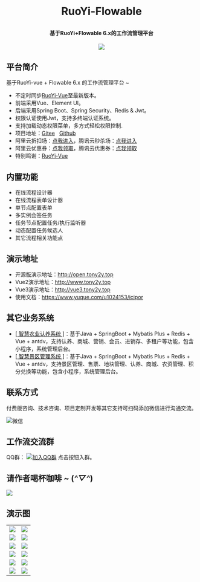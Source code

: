 
<h1 align="center" style="margin: 30px 0 30px; font-weight: bold;">RuoYi-Flowable</h1>
<h4 align="center">基于RuoYi+Flowable 6.x的工作流管理平台</h4>
<p align="center">
	<a href="https://gitee.com/tony2y/RuoYi-flowable/stargazers"><img src="https://gitee.com/tony2y/RuoYi-flowable/badge/star.svg?theme=dark?theme=dark"></a>
</p>

## 平台简介

基于RuoYi-vue  + Flowable 6.x 的工作流管理平台 ~

- 不定时同步[RuoYi-Vue](https://gitee.com/y_project/RuoYi-Vue)至最新版本。
- 前端采用Vue、Element UI。
- 后端采用Spring Boot、Spring Security、Redis & Jwt。
- 权限认证使用Jwt，支持多终端认证系统。
- 支持加载动态权限菜单，多方式轻松权限控制.
- 项目地址：[Gitee](https://gitee.com/tony2y/RuoYi-flowable.git)&nbsp;&nbsp;&nbsp;[Github](https://github.com/tony2y/RuoYi-flowable.git)
- 阿里云折扣场：[点我进入](https://www.aliyun.com/activity/daily/bestoffer?userCode=q2b8atsa)，腾讯云秒杀场：[点我进入](https://curl.qcloud.com/W5KFkBG4)&nbsp;&nbsp;
- 阿里云优惠券：[点我领取](https://www.aliyun.com/daily-act/ecs/activity_selection?userCode=q2b8atsa)，腾讯云优惠券：[点我领取](https://curl.qcloud.com/AacfyRxq)&nbsp;&nbsp;
- 特别鸣谢：[RuoYi-Vue](https://gitee.com/y_project/RuoYi-Vue)
## 内置功能

- 在线流程设计器
- 在线流程表单设计器
- 单节点配置表单
- 多实例会签任务
- 任务节点配置任务/执行监听器
- 动态配置任务候选人
- 其它流程相关功能点

## 演示地址

- 开源版演示地址：http://open.tony2y.top
- Vue2演示地址：http://www.tony2y.top
- Vue3演示地址：http://vue3.tony2y.top
- 使用文档：https://www.yuque.com/u1024153/icipor

## 其它业务系统

- [[ 智慧农业认养系统 ]](https://gitee.com/tony2y/smart-breed)：基于Java + SpringBoot + Mybatis Plus + Redis + Vue + antdv，支持认养、商城、营销、会员、进销存、多租户等功能，包含小程序，系统管理后台。
- [[ 智慧景区管理系统 ]](https://gitee.com/tony2y/scenic-spot)：基于Java + SpringBoot + Mybatis Plus + Redis + Vue + antdv，支持景区管理、售票、地块管理、认养、商城、农资管理、积分兑换等功能，包含小程序，系统管理后台。


## 联系方式

付费版咨询、技术咨询、项目定制开发等其它支持可扫码添加微信进行沟通交流。

![微信](https://foruda.gitee.com/images/1673021725627728693/f3d6216b_2042292.jpeg)
## 工作流交流群

QQ群： [![加入QQ群](https://img.shields.io/badge/782924350-blue.svg)](https://jq.qq.com/?_wv=1027&k=2zE87c2G) 点击按钮入群。

## 请作者喝杯咖啡 ~ (*^▽^*)

<img src="https://foruda.gitee.com/images/1672215449995765124/596b46c3_2042292.png">

## 演示图

<table>
    <tr>
        <td><img src="https://foruda.gitee.com/images/1672821697044447970/6bc09d47_2042292.png"/></td>
        <td><img src="https://foruda.gitee.com/images/1672821770531098361/972cf362_2042292.png"/></td>
    </tr> 
    <tr>
        <td><img src="https://foruda.gitee.com/images/1672213722156548767/41fdbc64_2042292.png"/></td>
        <td><img src="https://foruda.gitee.com/images/1672213813377147650/5b549a6b_2042292.png"/></td>
    </tr>
    <tr>
        <td><img src="https://foruda.gitee.com/images/1672213865795092087/3324aeaf_2042292.png"/></td>
        <td><img src="https://foruda.gitee.com/images/1672214004412335554/b3c6a74e_2042292.png"/></td>
    </tr>
    <tr>
        <td><img src="https://foruda.gitee.com/images/1672214076886159011/ace43c9f_2042292.png"/></td>
        <td><img src="https://foruda.gitee.com/images/1672214124015264032/0bf13ae9_2042292.png"/></td>
    </tr>
	<tr>
        <td><img src="https://foruda.gitee.com/images/1672214208441821384/b90c26be_2042292.png"/></td>
        <td><img src="https://foruda.gitee.com/images/1672214266396146807/3e6408a3_2042292.png"/></td>
    </tr>	 
    <tr>
        <td><img src="https://foruda.gitee.com/images/1672214318671690501/80c425ed_2042292.png"/></td>
        <td><img src="https://foruda.gitee.com/images/1672214425678628903/251c4200_2042292.png"/></td>
    </tr>
</table>


